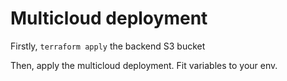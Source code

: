 # Multicloud deployment

Firstly, `terraform apply` the backend S3 bucket

Then, apply the multicloud deployment. Fit variables to your env.
